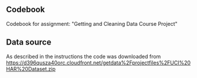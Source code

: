 Codebook
--------

Codebook for assignment: "Getting and Cleaning Data Course Project"

Data source
-----------

As described in the instructions the code was downloaded from
<https://d396qusza40orc.cloudfront.net/getdata%2Fprojectfiles%2FUCI%20HAR%20Dataset.zip>
